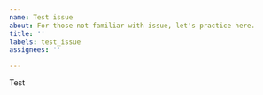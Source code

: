 ```yaml
---
name: Test issue
about: For those not familiar with issue, let's practice here.
title: ''
labels: test_issue
assignees: ''

---
```


Test
